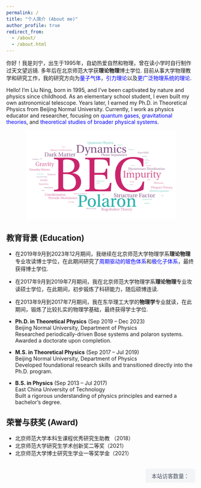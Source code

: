 ```yaml
---
permalink: /
title: "个人简介 (About me)"
author_profile: true
redirect_from: 
  - /about/
  - /about.html
---
```



你好！我是刘宁，出生于1995年，自幼热爱自然和物理，曾在读小学时自行制作过天文望远镜. 多年后在北京师范大学获**理论物理**博士学位. 目前从事大学物理教学和研究工作，我的研究方向为<font color=Blue>量子气体</font>，<font color=Blue>引力理论</font>以及<font color=Blue>更广泛物理系统的理论</font>.

Hello! I’m Liu Ning, born in 1995, and I’ve been captivated by nature and physics since childhood. As an elementary school student, I even built my own astronomical telescope. Years later, I earned my Ph.D. in Theoretical Physics from Beijing Normal University. Currently, I work as physics educator and researcher, focusing on <font color=Blue> quantum gases</font>, <font color=Blue>gravitational theories</font>, and <font color=Blue>theoretical studies of broader physical systems</font>. 

<div style="text-align: center;">
  <img src="/images/BEC.png" alt="Editing a markdown file for a talk" style="width: 400px; height: auto;">
</div>


教育背景 (Education)
------

* 在2019年9月到2023年12月期间，我继续在北京师范大学物理学系**理论物理**专业攻读博士学位，在此期间研究了<font color=Blue>周期驱动的玻色体系</font>和<font color=Blue>极化子体系</font>，最终获得博士学位.
* 在2017年9月到2019年7月期间，我在北京师范大学物理学系**理论物理**专业攻读硕士学位，在此期间，初步锻炼了科研能力，随后硕博连读.
* 在2013年9月到2017年7月期间，我在东华理工大学的**物理学**专业就读，在此期间，锻炼了比较扎实的物理学基础，最终获得学士学位.

* **Ph.D. in Theoretical Physics** (Sep 2019 – Dec 2023)  
  Beijing Normal University, Department of Physics  
  Researched periodically-driven Bose systems and polaron systems. Awarded a doctorate upon completion.  
* **M.S. in Theoretical Physics** (Sep 2017 – Jul 2019)  
  Beijing Normal University, Department of Physics  
  Developed foundational research skills and transitioned directly into the Ph.D. program. 
* **B.S. in Physics** (Sep 2013 – Jul 2017)  
  East China University of Technology  
  Built a rigorous understanding of physics principles and earned a bachelor’s degree. 

荣誉与获奖 (Award)
------
* 北京师范大学本科生课程优秀研究生助教 （2018）
* 北京师范大学研究生学术创新奖二等奖（2021）
* 北京师范大学博士研究生学业一等奖学金（2021）
  
<!-- 响应式右对齐 -->
<div style="text-align: right; margin: 2rem 0;">
  <span id="busuanzi_container_site_uv" style="
    display: inline-block;
    padding: 0.5rem 1rem;
    background: #f3f4f6;
    border-radius: 0.25rem;
    font-size: 0.9rem;
    color: #4b5563;
  ">
    本站访客数量：<span id="busuanzi_value_site_uv"></span>
  </span>
</div>

<script async src="//busuanzi.ibruce.info/busuanzi/2.3/busuanzi.pure.mini.js"></script>
